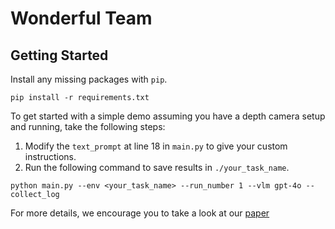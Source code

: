 # Wonderful Team
<!-- TODO write a project summary -->

## Getting Started
Install any missing packages with ```pip```.
```
pip install -r requirements.txt
```

To get started with a simple demo assuming you have a depth camera setup and running, take the following steps:
1. Modify the ```text_prompt``` at line 18 in ```main.py``` to give your custom instructions.
2. Run the following command to save results in ```./your_task_name```.
  ```
  python main.py --env <your_task_name> --run_number 1 --vlm gpt-4o --collect_log
  ```


<!-- TODO replace paper link -->
For more details, we encourage you to take a look at our [paper](https://wonderful-team-robotics.github.io/media/Wonderful_Team_paper.pdf)
